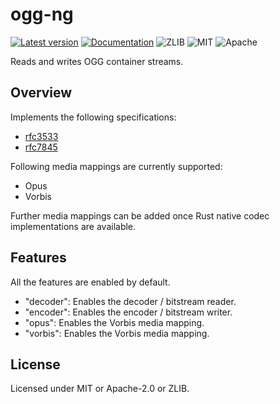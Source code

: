 # ogg-ng

[![Latest version](https://img.shields.io/crates/v/ogg-ng.svg)](https://crates.io/crates/ogg-ng)
[![Documentation](https://docs.rs/ogg-ng/badge.svg)](https://docs.rs/ogg-ng)
![ZLIB](https://img.shields.io/badge/license-zlib-blue.svg)
![MIT](https://img.shields.io/badge/license-MIT-blue.svg)
![Apache](https://img.shields.io/badge/license-Apache-blue.svg)

Reads and writes OGG container streams.

## Overview

Implements the following specifications:

* [rfc3533](https://tools.ietf.org/html/rfc3533.html)
* [rfc7845](https://tools.ietf.org/html/rfc7845.html)

Following media mappings are currently supported:

* Opus
* Vorbis

Further media mappings can be added once Rust native codec implementations are available.

## Features

All the features are enabled by default.

* "decoder": Enables the decoder / bitstream reader.
* "encoder": Enables the encoder / bitstream writer.
* "opus": Enables the Vorbis media mapping.
* "vorbis": Enables the Vorbis media mapping.

## License

Licensed under MIT or Apache-2.0 or ZLIB.
